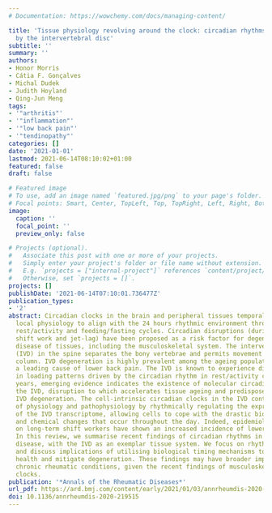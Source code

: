 ```yaml
---
# Documentation: https://wowchemy.com/docs/managing-content/

title: 'Tissue physiology revolving around the clock: circadian rhythms as exemplified
  by the intervertebral disc'
subtitle: ''
summary: ''
authors:
- Honor Morris
- Cátia F. Gonçalves
- Michal Dudek
- Judith Hoyland
- Qing-Jun Meng
tags:
- '"arthritis"'
- '"inflammation"'
- '"low back pain"'
- '"tendinopathy"'
categories: []
date: '2021-01-01'
lastmod: 2021-06-14T08:10:02+01:00
featured: false
draft: false

# Featured image
# To use, add an image named `featured.jpg/png` to your page's folder.
# Focal points: Smart, Center, TopLeft, Top, TopRight, Left, Right, BottomLeft, Bottom, BottomRight.
image:
  caption: ''
  focal_point: ''
  preview_only: false

# Projects (optional).
#   Associate this post with one or more of your projects.
#   Simply enter your project's folder or file name without extension.
#   E.g. `projects = ["internal-project"]` references `content/project/deep-learning/index.md`.
#   Otherwise, set `projects = []`.
projects: []
publishDate: '2021-06-14T07:10:01.736477Z'
publication_types:
- '2'
abstract: Circadian clocks in the brain and peripheral tissues temporally coordinate
  local physiology to align with the 24 hours rhythmic environment through light/darkness,
  rest/activity and feeding/fasting cycles. Circadian disruptions (during ageing,
  shift work and jet-lag) have been proposed as a risk factor for degeneration and
  disease of tissues, including the musculoskeletal system. The intervertebral disc
  (IVD) in the spine separates the bony vertebrae and permits movement of the spinal
  column. IVD degeneration is highly prevalent among the ageing population and is
  a leading cause of lower back pain. The IVD is known to experience diurnal changes
  in loading patterns driven by the circadian rhythm in rest/activity cycles. In recent
  years, emerging evidence indicates the existence of molecular circadian clocks within
  the IVD, disruption to which accelerates tissue ageing and predispose animals to
  IVD degeneration. The cell-intrinsic circadian clocks in the IVD control key aspects
  of physiology and pathophysiology by rhythmically regulating the expression of ~3.5%
  of the IVD transcriptome, allowing cells to cope with the drastic biomechanical
  and chemical changes that occur throughout the day. Indeed, epidemiological studies
  on long-term shift workers have shown an increased incidence of lower back pain.
  In this review, we summarise recent findings of circadian rhythms in health and
  disease, with the IVD as an exemplar tissue system. We focus on rhythmic IVD functions
  and discuss implications of utilising biological timing mechanisms to improve tissue
  health and mitigate degeneration. These findings may have broader implications in
  chronic rheumatic conditions, given the recent findings of musculoskeletal circadian
  clocks.
publication: '*Annals of the Rheumatic Diseases*'
url_pdf: https://ard.bmj.com/content/early/2021/01/03/annrheumdis-2020-219515
doi: 10.1136/annrheumdis-2020-219515
---
```

